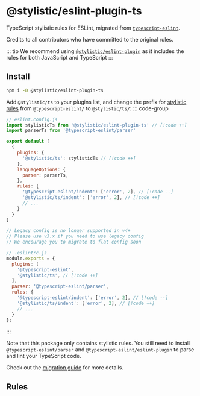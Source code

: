 # @stylistic/eslint-plugin-ts

TypeScript stylistic rules for ESLint, migrated from [`typescript-eslint`](https://github.com/typescript-eslint/typescript-eslint).

Credits to all contributors who have committed to the original rules.

::: tip
We recommend using [`@stylistic/eslint-plugin`](/packages/default) as it includes the rules for both JavaScript and TypeScript
:::

## Install

```sh
npm i -D @stylistic/eslint-plugin-ts
```

Add `@stylistic/ts` to your plugins list, and change the prefix for [stylistic rules](#rules) from `@typescript-eslint/` to `@stylistic/ts/`:
::: code-group

```js [Flat Config]
// eslint.config.js
import stylisticTs from '@stylistic/eslint-plugin-ts' // [!code ++]
import parserTs from '@typescript-eslint/parser'

export default [
  {
    plugins: {
      '@stylistic/ts': stylisticTs // [!code ++]
    },
    languageOptions: {
      parser: parserTs,
    },
    rules: {
      '@typescript-eslint/indent': ['error', 2], // [!code --]
      '@stylistic/ts/indent': ['error', 2], // [!code ++]
      // ...
    }
  }
]
```

```js [Legacy Config]
// Legacy config is no longer supported in v4+
// Please use v3.x if you need to use legacy config
// We encourage you to migrate to flat config soon

// .eslintrc.js
module.exports = {
  plugins: [
    '@typescript-eslint',
    '@stylistic/ts', // [!code ++]
  ],
  parser: '@typescript-eslint/parser',
  rules: {
    '@typescript-eslint/indent': ['error', 2], // [!code --]
    '@stylistic/ts/indent': ['error', 2], // [!code ++]
    // ...
  }
};
```

:::

Note that this package only contains stylistic rules. You still need to install `@typescript-eslint/parser` and `@typescript-eslint/eslint-plugin` to parse and lint your TypeScript code.

Check out the [migration guide](/guide/migration) for more details.

## Rules

<RuleList package="ts" />
